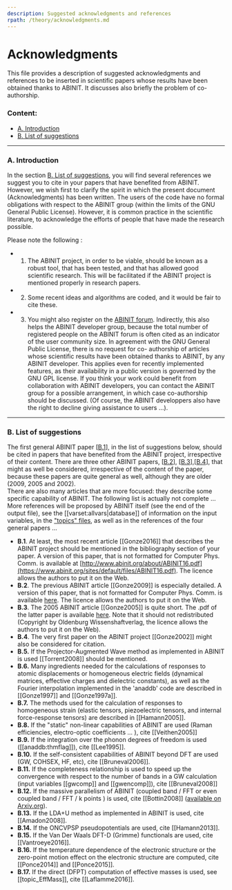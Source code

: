 ```yaml
---
description: Suggested acknowledgments and references
rpath: /theory/acknowledgments.md
---
```

<!--
This file is automatically generated by mksite.py. All changes will be lost.
Change the input yaml files or the python code
-->
# Acknowledgments  
This file provides a description of suggested acknowledgments and references
to be inserted in scientific papers whose results have been obtained thanks to
ABINIT. It discusses also briefly the problem of co-authorship.

### **Content:**

  * [A. Introduction](bib_acknow.html#a)
  * [B. List of suggestions](bib_acknow.html#b) 

* * *

### **A. Introduction**

In the section [B. List of suggestions](bib_acknow.html#b), you will find
several references we suggest you to cite in your papers that have benefited
from ABINIT. However, we wish first to clarify the spirit in which the present
document (Acknowledgments) has been written. The users of the code have no
formal obligations with respect to the ABINIT group (within the limits of the
GNU General Public License). However, it is common practice in the scientific
literature, to acknowledge the efforts of people that have made the research
possible.

Please note the following :

  * 1) The ABINIT project, in order to be viable, should be known as a robust tool, that has been tested, and that has allowed good scientific research. This will be facilitated if the ABINIT project is mentioned properly in research papers. 
  * 2) Some recent ideas and algorithms are coded, and it would be fair to cite these. 
  * 3) You might also register on the [ABINIT forum](https://forum.abinit.org). Indirectly, this also helps the ABINIT developer group, because the total number of registered people on the ABINIT forum is often cited as an indicator of the user community size. 
In agreement with the GNU General Public License, there is no request for co-
authorship of articles whose scientific results have been obtained thanks to
ABINIT, by any ABINIT developer. This applies even for recently implemented
features, as their availability in a public version is governed by the GNU GPL
license. If you think your work could benefit from collaboration with ABINIT
developers, you can contact the ABINIT group for a possible arrangement, in
which case co-authorship should be discussed. (Of course, the ABINIT
developpers also have the right to decline giving assistance to users ...).

* * *

### **B. List of suggestions**

The first general ABINIT paper [[B.1](bib_acknow.html#1)], in the list of
suggestions below, should be cited in papers that have benefited from the
ABINIT project, irrespective of their content. There are three other ABINIT
papers, [[B.2](bib_acknow.html#2)],
[[B.3](bib_acknow.html#3)],[[B.4](bib_acknow.html#4)], that might as well be
considered, irrespective of the content of the paper, because these papers are
quite general as well, although they are older (2009, 2005 and 2002).  
There are also many articles that are more focused: they describe some
specific capability of ABINIT. The following list is actually not complete ...
More references will be proposed by ABINIT itself (see the end of the output
file), see the [[varset:allvars|database]] of information on the input
variables, in the ["topics"
files](../../topics/generated_files/all_topics.html), as well as in the
references of the four general papers ...

  * **B.1**. At least, the most recent article [[Gonze2016]] that describes the ABINIT project should be mentioned in the bibliography section of your paper. A version of this paper, that is not formatted for Computer Phys. Comm. is available at [http://www.abinit.org/about/ABINIT16.pdf](https://www.abinit.org/sites/default/files/ABINIT16.pdf). The licence allows the authors to put it on the Web. 
  * **B.2**. The previous ABINIT article [[Gonze2009]] is especially detailed. A version of this paper, that is not formatted for Computer Phys. Comm. is available [here](https://www.abinit.org/sites/default/files/about/ABINIT_CPC_v10.pdf). The licence allows the authors to put it on the Web. 
  * **B.3**. The 2005 ABINIT article [[Gonze2005]] is quite short. The .pdf of the latter paper is available [here](https://www.abinit.org/sites/default/files/zfk_0505-06_558-562.pdf). Note that it should not redistributed (Copyright by Oldenburg Wissenshaftverlag, the licence allows the authors to put it on the Web). 
  * **B.4**. The very first paper on the ABINIT project [[Gonze2002]] might also be considered for citation. 
  * **B.5.** If the Projector-Augmented Wave method as implemented in ABINIT is used [[Torrent2008]] should be mentioned. 
  * **B.6.** Many ingredients needed for the calculations of responses to atomic displacements or homogeneous electric fields (dynamical matrices, effective charges and dielectric constants), as well as the Fourier interpolation implemented in the 'anaddb' code are described in [[Gonze1997]] and [[Gonze1997a]]. 
  * **B.7.** The methods used for the calculation of responses to homogeneous strain (elastic tensors, piezoelectric tensors, and internal force-response tensors) are described in [[Hamann2005]]. 
  * **B.8.** If the "static" non-linear capabilities of ABINIT are used (Raman efficiencies, electro-optic coefficients ... ), cite [[Veithen2005]] 
  * **B.9.** If the integration over the phonon degrees of freedom is used ([[anaddb:thmflag]]), cite [[Lee1995]]. 
  * **B.10.** If the self-consistent capabilities of ABINIT beyond DFT are used (GW, COHSEX, HF, etc), cite [[Bruneval2006]]. 
  * **B.11.** If the completeness relationship is used to speed up the convergence with respect to the number of bands in a GW calculation (input variables [[gwcomp]] and [[gwencomp]]), cite [[Bruneval2008]] 
  * **B.12.** If the massive parallelism of ABINIT (coupled band / FFT or even coupled band / FFT / k points ) is used, cite [[Bottin2008]] ([available on Arxiv.org](https://arxiv.org/abs/0707.3405)). 
  * **B.13.** If the LDA+U method as implemented in ABINIT is used, cite [[Amadon2008]]. 
  * **B.14.** If the ONCVPSP pseudopotentials are used, cite [[Hamann2013]]. 
  * **B.15.** If the Van Der Waals DFT-D (Grimme) functionals are used, cite [[Vantroeye2016]]. 
  * **B.16.** If the temperature dependence of the electronic structure or the zero-point motion effect on the electronic structure are computed, cite [[Ponce2014]] and [[Ponce2015]]. 
  * **B.17.** If the direct (DFPT) computation of effective masses is used, see [[topic_EffMass]], cite [[Laflamme2016]]. 

